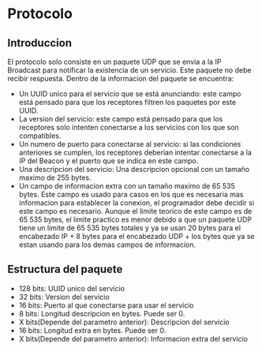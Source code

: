 # Protocolo

## Introduccion
El protocolo solo consiste en un paquete UDP que se envia a la IP Broadcast para notificar la existencia de un servicio. Este paquete no debe recibir respuesta. Dentro de la informacion del paquete se encuentra:
* Un UUID unico para el servicio que se está anunciando: este campo está pensado para que los receptores filtren los paquetes por este UUID.
* La version del servicio: este campo está pensado para que los receptores solo intenten conectarse a los servicios con los que son compatibles.
* Un numero de puerto para conectarse al servicio: si las condiciones anteriores se cumplen, los receptores deberian intentar conectarse a la IP del Beacon y el puerto que se indica en este campo.
* Una descripcion del servicio: Una descripcion opcional con un tamaño maximo de 255 bytes.
* Un campo de informacion extra con un tamaño maximo de 65 535 bytes. Este campo es usado para casos en los que es necesaria mas informacion para establecer la conexion, el programador debe decidir si este campo es necesario. Aunque el limite teorico de este campo es de 65 535 bytes, el limite practico es menor debido a que un paquete UDP tiene un limite de 65 535 bytes totales y ya se usan 20 bytes para el encabezado IP + 8 bytes para el encabezado UDP + los bytes que ya se estan usando para los demas campos de informacion.

## Estructura del paquete
* 128 bits: UUID unico del servicio
* 32 bits: Version del servicio
* 16 bits: Puerto al que conectarse para usar el servicio
* 8 bits: Longitud descripcion en bytes. Puede ser 0.
* X bits(Depende del parametro anterior): Descripcion del servicio
* 16 bits: Longitud extra en bytes. Puede ser 0.
* X bits(Depende del parametro anterior): Informacion extra del servicio
